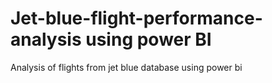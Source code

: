 # Jet-blue-flight-performance-analysis using power BI
Analysis of flights from jet blue database using power bi
